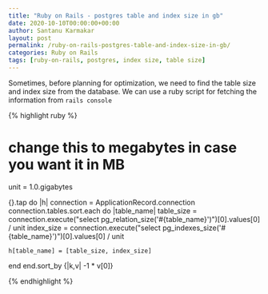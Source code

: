 ```yaml
---
title: "Ruby on Rails - postgres table and index size in gb"
date: 2020-10-10T00:00:00+00:00
author: Santanu Karmakar
layout: post
permalink: /ruby-on-rails-postgres-table-and-index-size-in-gb/
categories: Ruby on Rails
tags: [ruby-on-rails, postgres, index size, table size]
---
```

Sometimes, before planning for optimization, we need to find the table size and index size from the database.
We can use a ruby script for fetching the information from `rails console`


{% highlight ruby %}

# change this to megabytes in case you want it in MB
unit = 1.0.gigabytes

{}.tap do |h|
  connection = ApplicationRecord.connection
  connection.tables.sort.each do |table_name|
    table_size = connection.execute("select pg_relation_size('#{table_name}')")[0].values[0] / unit
    index_size = connection.execute("select pg_indexes_size('#{table_name}')")[0].values[0] / unit
    
    h[table_name] = [table_size, index_size] 
  end
end.sort_by {|k,v| -1 * v[0]}

{% endhighlight %}


